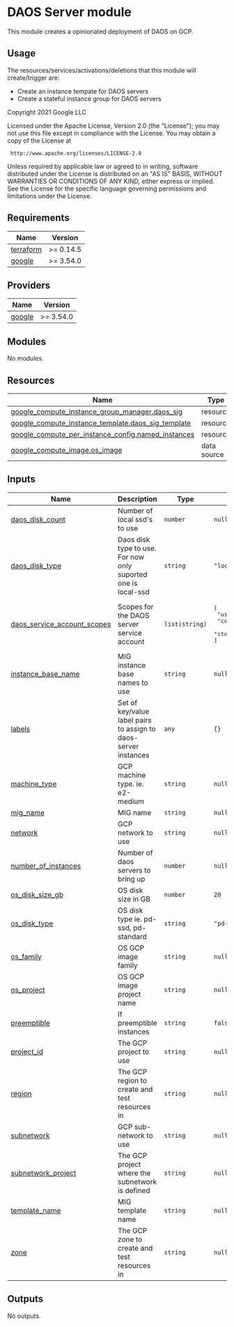 # DAOS Server module

This module creates a opinionated deployment of DAOS on GCP.

## Usage

The resources/services/activations/deletions that this module will create/trigger are:
- Create an instance tempate for DAOS servers
- Create a stateful instance group for DAOS servers

<!-- BEGINNING OF PRE-COMMIT-TERRAFORM DOCS HOOK -->
Copyright 2021 Google LLC

Licensed under the Apache License, Version 2.0 (the "License");
you may not use this file except in compliance with the License.
You may obtain a copy of the License at

     http://www.apache.org/licenses/LICENSE-2.0

Unless required by applicable law or agreed to in writing, software
distributed under the License is distributed on an "AS IS" BASIS,
WITHOUT WARRANTIES OR CONDITIONS OF ANY KIND, either express or implied.
See the License for the specific language governing permissions and
limitations under the License.

## Requirements

| Name | Version |
|------|---------|
| <a name="requirement_terraform"></a> [terraform](#requirement\_terraform) | >= 0.14.5 |
| <a name="requirement_google"></a> [google](#requirement\_google) | >= 3.54.0 |

## Providers

| Name | Version |
|------|---------|
| <a name="provider_google"></a> [google](#provider\_google) | >= 3.54.0 |

## Modules

No modules.

## Resources

| Name | Type |
|------|------|
| [google_compute_instance_group_manager.daos_sig](https://registry.terraform.io/providers/hashicorp/google/latest/docs/resources/compute_instance_group_manager) | resource |
| [google_compute_instance_template.daos_sig_template](https://registry.terraform.io/providers/hashicorp/google/latest/docs/resources/compute_instance_template) | resource |
| [google_compute_per_instance_config.named_instances](https://registry.terraform.io/providers/hashicorp/google/latest/docs/resources/compute_per_instance_config) | resource |
| [google_compute_image.os_image](https://registry.terraform.io/providers/hashicorp/google/latest/docs/data-sources/compute_image) | data source |

## Inputs

| Name | Description | Type | Default | Required |
|------|-------------|------|---------|:--------:|
| <a name="input_daos_disk_count"></a> [daos\_disk\_count](#input\_daos\_disk\_count) | Number of local ssd's to use | `number` | `null` | no |
| <a name="input_daos_disk_type"></a> [daos\_disk\_type](#input\_daos\_disk\_type) | Daos disk type to use. For now only suported one is local-ssd | `string` | `"local-ssd"` | no |
| <a name="input_daos_service_account_scopes"></a> [daos\_service\_account\_scopes](#input\_daos\_service\_account\_scopes) | Scopes for the DAOS server service account | `list(string)` | <pre>[<br>  "userinfo-email",<br>  "compute-ro",<br>  "storage-ro"<br>]</pre> | no |
| <a name="input_instance_base_name"></a> [instance\_base\_name](#input\_instance\_base\_name) | MIG instance base names to use | `string` | `null` | no |
| <a name="input_labels"></a> [labels](#input\_labels) | Set of key/value label pairs to assign to daos-server instances | `any` | `{}` | no |
| <a name="input_machine_type"></a> [machine\_type](#input\_machine\_type) | GCP machine type. ie. e2-medium | `string` | `null` | no |
| <a name="input_mig_name"></a> [mig\_name](#input\_mig\_name) | MIG name | `string` | `null` | no |
| <a name="input_network"></a> [network](#input\_network) | GCP network to use | `string` | `null` | no |
| <a name="input_number_of_instances"></a> [number\_of\_instances](#input\_number\_of\_instances) | Number of daos servers to bring up | `number` | `null` | no |
| <a name="input_os_disk_size_gb"></a> [os\_disk\_size\_gb](#input\_os\_disk\_size\_gb) | OS disk size in GB | `number` | `20` | no |
| <a name="input_os_disk_type"></a> [os\_disk\_type](#input\_os\_disk\_type) | OS disk type ie. pd-ssd, pd-standard | `string` | `"pd-ssd"` | no |
| <a name="input_os_family"></a> [os\_family](#input\_os\_family) | OS GCP image family | `string` | `null` | no |
| <a name="input_os_project"></a> [os\_project](#input\_os\_project) | OS GCP image project name | `string` | `null` | no |
| <a name="input_preemptible"></a> [preemptible](#input\_preemptible) | If preemptible instances | `string` | `false` | no |
| <a name="input_project_id"></a> [project\_id](#input\_project\_id) | The GCP project to use | `string` | `null` | no |
| <a name="input_region"></a> [region](#input\_region) | The GCP region to create and test resources in | `string` | `null` | no |
| <a name="input_subnetwork"></a> [subnetwork](#input\_subnetwork) | GCP sub-network to use | `string` | `null` | no |
| <a name="input_subnetwork_project"></a> [subnetwork\_project](#input\_subnetwork\_project) | The GCP project where the subnetwork is defined | `string` | `null` | no |
| <a name="input_template_name"></a> [template\_name](#input\_template\_name) | MIG template name | `string` | `null` | no |
| <a name="input_zone"></a> [zone](#input\_zone) | The GCP zone to create and test resources in | `string` | `null` | no |

## Outputs

No outputs.
<!-- END OF PRE-COMMIT-TERRAFORM DOCS HOOK -->